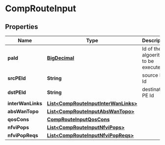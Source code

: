 
# CompRouteInput

## Properties
Name | Type | Description | Notes
------------ | ------------- | ------------- | -------------
**paId** | [**BigDecimal**](BigDecimal.md) | Id of the PA algoerithm to be executed | 
**srcPEId** | **String** | source PE Id | 
**dstPEId** | **String** | destination PE Id | 
**interWanLinks** | [**List&lt;CompRouteInputInterWanLinks&gt;**](CompRouteInputInterWanLinks.md) |  | 
**absWanTopo** | [**List&lt;CompRouteInputAbsWanTopo&gt;**](CompRouteInputAbsWanTopo.md) |  | 
**qosCons** | [**CompRouteInputQosCons**](CompRouteInputQosCons.md) |  | 
**nfviPops** | [**List&lt;CompRouteInputNfviPops&gt;**](CompRouteInputNfviPops.md) |  | 
**nfviPopReqs** | [**List&lt;CompRouteInputNfviPopReqs&gt;**](CompRouteInputNfviPopReqs.md) |  | 



